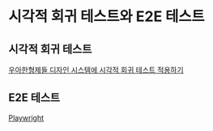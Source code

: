 # 시각적 회귀 테스트와 E2E 테스트

## 시각적 회귀 테스트

[우아한형제들 디자인 시스템에 시각적 회귀 테스트 적용하기](https://techblog.woowahan.com/17081/)

## E2E 테스트

[Playwright](https://shinbom.gitbook.io/bom_study/megatera-frontend-dev-road/5/page-4)
